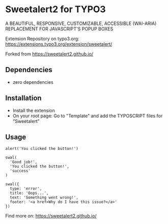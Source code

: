 # Sweetalert2 for TYPO3

A BEAUTIFUL, RESPONSIVE, CUSTOMIZABLE, ACCESSIBLE (WAI-ARIA) REPLACEMENT FOR JAVASCRIPT'S POPUP BOXES

Extension Repository on typo3.org:
https://extensions.typo3.org/extension/sweetalert/

Forked from 
https://sweetalert2.github.io/

## Dependencies

* zero dependencies

## Installation

* Install the extension
* On your root page: Go to "Template" and add the TYPOSCRIPT files for "Sweetalert"

## Usage

```
alert('You clicked the button!')
```

```
swal(
  'Good job!',
  'You clicked the button!',
  'success'
)
```

```
swal({
  type: 'error',
  title: 'Oops...',
  text: 'Something went wrong!',
  footer: '<a href>Why do I have this issue?</a>'
})
```

Find more on:
https://sweetalert2.github.io/
